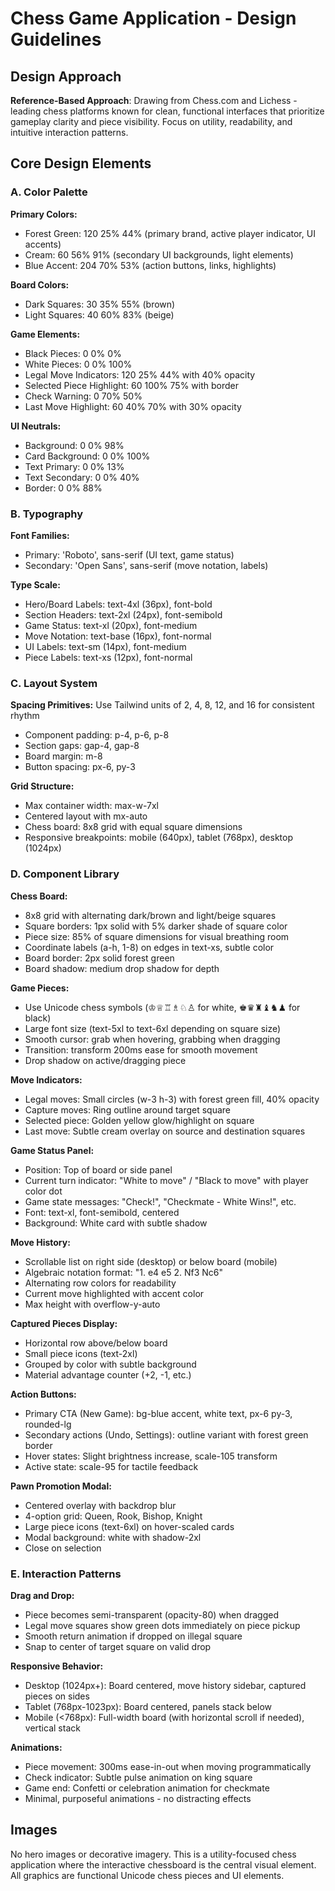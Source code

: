 # Chess Game Application - Design Guidelines

## Design Approach
**Reference-Based Approach**: Drawing from Chess.com and Lichess - leading chess platforms known for clean, functional interfaces that prioritize gameplay clarity and piece visibility. Focus on utility, readability, and intuitive interaction patterns.

## Core Design Elements

### A. Color Palette

**Primary Colors:**
- Forest Green: 120 25% 44% (primary brand, active player indicator, UI accents)
- Cream: 60 56% 91% (secondary UI backgrounds, light elements)
- Blue Accent: 204 70% 53% (action buttons, links, highlights)

**Board Colors:**
- Dark Squares: 30 35% 55% (brown)
- Light Squares: 40 60% 83% (beige)

**Game Elements:**
- Black Pieces: 0 0% 0%
- White Pieces: 0 0% 100%
- Legal Move Indicators: 120 25% 44% with 40% opacity
- Selected Piece Highlight: 60 100% 75% with border
- Check Warning: 0 70% 50%
- Last Move Highlight: 60 40% 70% with 30% opacity

**UI Neutrals:**
- Background: 0 0% 98%
- Card Background: 0 0% 100%
- Text Primary: 0 0% 13%
- Text Secondary: 0 0% 40%
- Border: 0 0% 88%

### B. Typography

**Font Families:**
- Primary: 'Roboto', sans-serif (UI text, game status)
- Secondary: 'Open Sans', sans-serif (move notation, labels)

**Type Scale:**
- Hero/Board Labels: text-4xl (36px), font-bold
- Section Headers: text-2xl (24px), font-semibold
- Game Status: text-xl (20px), font-medium
- Move Notation: text-base (16px), font-normal
- UI Labels: text-sm (14px), font-medium
- Piece Labels: text-xs (12px), font-normal

### C. Layout System

**Spacing Primitives:** Use Tailwind units of 2, 4, 8, 12, and 16 for consistent rhythm
- Component padding: p-4, p-6, p-8
- Section gaps: gap-4, gap-8
- Board margin: m-8
- Button spacing: px-6, py-3

**Grid Structure:**
- Max container width: max-w-7xl
- Centered layout with mx-auto
- Chess board: 8x8 grid with equal square dimensions
- Responsive breakpoints: mobile (640px), tablet (768px), desktop (1024px)

### D. Component Library

**Chess Board:**
- 8x8 grid with alternating dark/brown and light/beige squares
- Square borders: 1px solid with 5% darker shade of square color
- Piece size: 85% of square dimensions for visual breathing room
- Coordinate labels (a-h, 1-8) on edges in text-xs, subtle color
- Board border: 2px solid forest green
- Board shadow: medium drop shadow for depth

**Game Pieces:**
- Use Unicode chess symbols (♔♕♖♗♘♙ for white, ♚♛♜♝♞♟ for black)
- Large font size (text-5xl to text-6xl depending on square size)
- Smooth cursor: grab when hovering, grabbing when dragging
- Transition: transform 200ms ease for smooth movement
- Drop shadow on active/dragging piece

**Move Indicators:**
- Legal moves: Small circles (w-3 h-3) with forest green fill, 40% opacity
- Capture moves: Ring outline around target square
- Selected piece: Golden yellow glow/highlight on square
- Last move: Subtle cream overlay on source and destination squares

**Game Status Panel:**
- Position: Top of board or side panel
- Current turn indicator: "White to move" / "Black to move" with player color dot
- Game state messages: "Check!", "Checkmate - White Wins!", etc.
- Font: text-xl, font-semibold, centered
- Background: White card with subtle shadow

**Move History:**
- Scrollable list on right side (desktop) or below board (mobile)
- Algebraic notation format: "1. e4 e5 2. Nf3 Nc6"
- Alternating row colors for readability
- Current move highlighted with accent color
- Max height with overflow-y-auto

**Captured Pieces Display:**
- Horizontal row above/below board
- Small piece icons (text-2xl)
- Grouped by color with subtle background
- Material advantage counter (+2, -1, etc.)

**Action Buttons:**
- Primary CTA (New Game): bg-blue accent, white text, px-6 py-3, rounded-lg
- Secondary actions (Undo, Settings): outline variant with forest green border
- Hover states: Slight brightness increase, scale-105 transform
- Active state: scale-95 for tactile feedback

**Pawn Promotion Modal:**
- Centered overlay with backdrop blur
- 4-option grid: Queen, Rook, Bishop, Knight
- Large piece icons (text-6xl) on hover-scaled cards
- Modal background: white with shadow-2xl
- Close on selection

### E. Interaction Patterns

**Drag and Drop:**
- Piece becomes semi-transparent (opacity-80) when dragged
- Legal move squares show green dots immediately on piece pickup
- Smooth return animation if dropped on illegal square
- Snap to center of target square on valid drop

**Responsive Behavior:**
- Desktop (1024px+): Board centered, move history sidebar, captured pieces on sides
- Tablet (768px-1023px): Board centered, panels stack below
- Mobile (<768px): Full-width board (with horizontal scroll if needed), vertical stack

**Animations:**
- Piece movement: 300ms ease-in-out when moving programmatically
- Check indicator: Subtle pulse animation on king square
- Game end: Confetti or celebration animation for checkmate
- Minimal, purposeful animations - no distracting effects

## Images

No hero images or decorative imagery. This is a utility-focused chess application where the interactive chessboard is the central visual element. All graphics are functional Unicode chess pieces and UI elements.